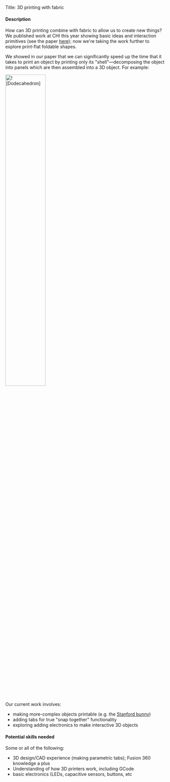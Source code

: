 Title: 3D printing with fabric

#### Description

How can 3D printing combine with fabric to allow us to create new things? We published work at CHI this year showing basic ideas and interaction primitives (see the paper [here](http://fetlab.rit.edu/publications/2017-Stretching%20the%20Bounds%20of%203D%20Printing%20with%20Embedded%20Textiles.pdf)); now we're taking the work further to explore print-flat foldable shapes.

We showed in our paper that we can significantly speed up the time that it takes to print an object by printing only its "shell"—decomposing the object into panels which are then assembled into a 3D object. For example:

<img alt="![Dodecahedron]" src="projects/dodec.jpg" style="width:50%" class="center-block">

Our current work involves:

- making more-complex objects printable (e.g. the [Stanford bunny](https://en.wikipedia.org/wiki/Stanford_bunny))
- adding tabs for true "snap together" functionality
- exploring adding electronics to make interactive 3D objects

#### Potential skills needed
Some or all of the following:

- 3D design/CAD experience (making parametric tabs); Fusion 360 knowledge a plus
- Understanding of how 3D printers work, including GCode
- basic electronics (LEDs, capacitive sensors, buttons, etc